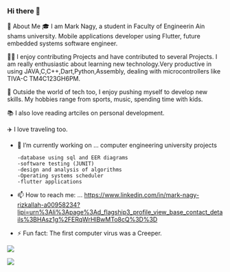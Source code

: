 ### Hi there 👋



🚀 About Me
🎓 I am Mark Nagy, a student in Faculty of Engineerin Ain shams university. Mobile applications developer using Flutter, future embedded systems software engineer. 

👨‍💻 I enjoy contributing Projects and have contributed to several Projects. I am really enthusiastic about learning new technology.Very productive in using JAVA,C,C++,Dart,Python,Assembly, dealing with microcontrollers like TIVA-C TM4C123GH6PM.

🎸 Outside the world of tech too, I enjoy pushing myself to develop new skills. My hobbies range from sports, music, spending time with kids.

📚 I also love reading artciles on personal development. 

✈️ I love traveling too.


- 🔭 I’m currently working on ... computer engineering university projects


      -database using sql and EER diagrams
      -software testing (JUNIT)
      -design and analysis of algorithms
      -Operating systems scheduler
      -flutter applications
      

- 📫 How to reach me: ...
https://www.linkedin.com/in/mark-nagy-rizkallah-a00958234?lipi=urn%3Ali%3Apage%3Ad_flagship3_profile_view_base_contact_details%3BHAsz1g%2FERqWrHlBwMTo8cQ%3D%3D


- ⚡ Fun fact: The first computer virus was a Creeper.

![](https://raw.githubusercontent.com/marknagy14/github-stats/master/generated/overview.svg#gh-dark-mode-only)


![](https://raw.githubusercontent.com/marknagy14/github-stats/master/generated/languages.svg#gh-dark-mode-only)

